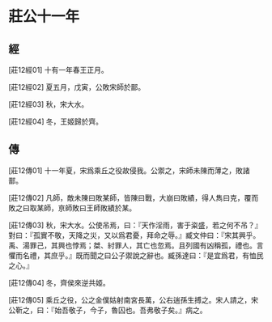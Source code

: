 # 莊公十一年

## 經 <a name="03Zhuang12Jing"></a>

<a name="03Zhuang12Jing01">[莊12經01]</a> 十有一年春王正月。

<a name="03Zhuang12Jing02">[莊12經02]</a> 夏五月，戊寅，公敗宋師於鄑。

<a name="03Zhuang12Jing03">[莊12經03]</a> 秋，宋大水。

<a name="03Zhuang12Jing04">[莊12經04]</a> 冬，王姬歸於齊。

## 傳 <a name="03Zhuang12Zhuan"></a>

<a name="03Zhuang12Zhuan01">[莊12傳01]</a> 十一年夏，宋爲乘丘之役故侵我。公禦之，宋師未陳而薄之，敗諸鄑。

<a name="03Zhuang12Zhuan02">[莊12傳02]</a> 凡師，敵未陳曰敗某師，皆陳曰戰，大崩曰敗績，得人雋曰克，覆而敗之曰取某師，亰師敗曰王師敗績於某。

<a name="03Zhuang12Zhuan03">[莊12傳03]</a> 秋，宋大水。公使吊焉，曰：『天作淫雨，害于粢盛，若之何不吊？』對曰：『孤實不敬，天降之災，又以爲君憂，拜命之辱。』臧文仲曰：『宋其興乎。禹、湯罪己，其興也悖焉；桀、紂罪人，其亡也忽焉。且列國有凶稱孤，禮也。言懼而名禮，其庶乎。』既而聞之曰公子禦說之辭也。臧孫達曰：『是宜爲君，有恤民之心。』

<a name="03Zhuang12Zhuan04">[莊12傳04]</a> 冬，齊侯來逆共姬。

<a name="03Zhuang12Zhuan05">[莊12傳05]</a> 乘丘之役，公之金僕姑射南宮長萬，公右遄孫生搏之。宋人請之，宋公靳之，曰：『始吾敬子，今子，魯囚也。吾弗敬子矣。』病之。


